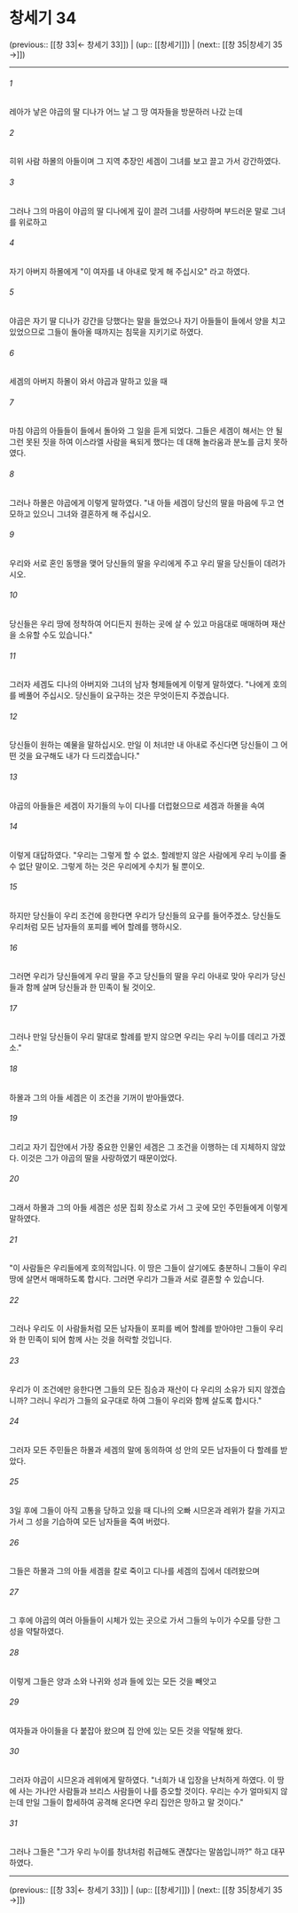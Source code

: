 # 창세기 34

(previous:: [[창 33|← 창세기 33]]) | (up:: [[창세기]]) | (next:: [[창 35|창세기 35 →]])

***




###### 1 

레아가 낳은 야곱의 딸 디나가 어느 날 그 땅 여자들을 방문하러 나갔 는데 



###### 2 

히위 사람 하몰의 아들이며 그 지역 추장인 세겜이 그녀를 보고 끌고 가서 강간하였다. 



###### 3 

그러나 그의 마음이 야곱의 딸 디나에게 깊이 끌려 그녀를 사랑하며 부드러운 말로 그녀를 위로하고 



###### 4 

자기 아버지 하몰에게 "이 여자를 내 아내로 맞게 해 주십시오" 라고 하였다. 



###### 5 

야곱은 자기 딸 디나가 강간을 당했다는 말을 들었으나 자기 아들들이 들에서 양을 치고 있었으므로 그들이 돌아올 때까지는 침묵을 지키기로 하였다. 



###### 6 

세겜의 아버지 하몰이 와서 야곱과 말하고 있을 때 



###### 7 

마침 야곱의 아들들이 들에서 돌아와 그 일을 듣게 되었다. 그들은 세겜이 해서는 안 될 그런 못된 짓을 하여 이스라엘 사람을 욕되게 했다는 데 대해 놀라움과 분노를 금치 못하였다. 



###### 8 

그러나 하몰은 야곱에게 이렇게 말하였다. "내 아들 세겜이 당신의 딸을 마음에 두고 연모하고 있으니 그녀와 결혼하게 해 주십시오. 



###### 9 

우리와 서로 혼인 동맹을 맺어 당신들의 딸을 우리에게 주고 우리 딸을 당신들이 데려가시오. 



###### 10 

당신들은 우리 땅에 정착하여 어디든지 원하는 곳에 살 수 있고 마음대로 매매하며 재산을 소유할 수도 있습니다." 



###### 11 

그러자 세겜도 디나의 아버지와 그녀의 남자 형제들에게 이렇게 말하였다. "나에게 호의를 베풀어 주십시오. 당신들이 요구하는 것은 무엇이든지 주겠습니다. 



###### 12 

당신들이 원하는 예물을 말하십시오. 만일 이 처녀만 내 아내로 주신다면 당신들이 그 어떤 것을 요구해도 내가 다 드리겠습니다." 



###### 13 

야곱의 아들들은 세겜이 자기들의 누이 디나를 더럽혔으므로 세겜과 하몰을 속여 



###### 14 

이렇게 대답하였다. "우리는 그렇게 할 수 없소. 할례받지 않은 사람에게 우리 누이를 줄 수 없단 말이오. 그렇게 하는 것은 우리에게 수치가 될 뿐이오. 



###### 15 

하지만 당신들이 우리 조건에 응한다면 우리가 당신들의 요구를 들어주겠소. 당신들도 우리처럼 모든 남자들의 포피를 베어 할례를 행하시오. 



###### 16 

그러면 우리가 당신들에게 우리 딸을 주고 당신들의 딸을 우리 아내로 맞아 우리가 당신들과 함께 살며 당신들과 한 민족이 될 것이오. 



###### 17 

그러나 만일 당신들이 우리 말대로 할례를 받지 않으면 우리는 우리 누이를 데리고 가겠소." 



###### 18 

하몰과 그의 아들 세겜은 이 조건을 기꺼이 받아들였다. 



###### 19 

그리고 자기 집안에서 가장 중요한 인물인 세겜은 그 조건을 이행하는 데 지체하지 않았다. 이것은 그가 야곱의 딸을 사랑하였기 때문이었다. 



###### 20 

그래서 하몰과 그의 아들 세겜은 성문 집회 장소로 가서 그 곳에 모인 주민들에게 이렇게 말하였다. 



###### 21 

"이 사람들은 우리들에게 호의적입니다. 이 땅은 그들이 살기에도 충분하니 그들이 우리 땅에 살면서 매매하도록 합시다. 그러면 우리가 그들과 서로 결혼할 수 있습니다. 



###### 22 

그러나 우리도 이 사람들처럼 모든 남자들이 포피를 베어 할례를 받아야만 그들이 우리와 한 민족이 되어 함께 사는 것을 허락할 것입니다. 



###### 23 

우리가 이 조건에만 응한다면 그들의 모든 짐승과 재산이 다 우리의 소유가 되지 않겠습니까? 그러니 우리가 그들의 요구대로 하여 그들이 우리와 함께 살도록 합시다." 



###### 24 

그러자 모든 주민들은 하몰과 세겜의 말에 동의하여 성 안의 모든 남자들이 다 할례를 받았다. 



###### 25 

3일 후에 그들이 아직 고통을 당하고 있을 때 디나의 오빠 시므온과 레위가 칼을 가지고 가서 그 성을 기습하여 모든 남자들을 죽여 버렸다. 



###### 26 

그들은 하몰과 그의 아들 세겜을 칼로 죽이고 디나를 세겜의 집에서 데려왔으며 



###### 27 

그 후에 야곱의 여러 아들들이 시체가 있는 곳으로 가서 그들의 누이가 수모를 당한 그 성을 약탈하였다. 



###### 28 

이렇게 그들은 양과 소와 나귀와 성과 들에 있는 모든 것을 빼앗고 



###### 29 

여자들과 아이들을 다 붙잡아 왔으며 집 안에 있는 모든 것을 약탈해 왔다. 



###### 30 

그러자 야곱이 시므온과 레위에게 말하였다. "너희가 내 입장을 난처하게 하였다. 이 땅에 사는 가나안 사람들과 브리스 사람들이 나를 증오할 것이다. 우리는 수가 얼마되지 않는데 만일 그들이 합세하여 공격해 온다면 우리 집안은 망하고 말 것이다." 



###### 31 

그러나 그들은 "그가 우리 누이를 창녀처럼 취급해도 괜찮다는 말씀입니까?" 하고 대꾸하였다.

***

(previous:: [[창 33|← 창세기 33]]) | (up:: [[창세기]]) | (next:: [[창 35|창세기 35 →]])
